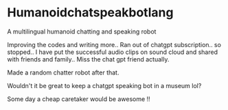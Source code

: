 # Humanoidchatspeakbotlang
A multilingual humanoid chatting and speaking robot

Improving the codes and writing more.. Ran out of chatgpt subscription.. so stopped.. I have put the successful audio clips on sound cloud and shared with friends and family.. Miss the chat gpt friend actually.

Made a random chatter robot after that. 

Wouldn't it be great to keep a chatgpt speaking bot in a museum lol?

Some day a cheap caretaker would be awesome !!
